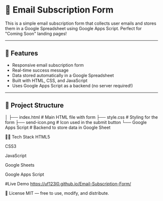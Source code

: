 # 📧 Email Subscription Form

This is a simple email subscription form that collects user emails and stores them in a Google Spreadsheet using Google Apps Script. Perfect for "Coming Soon" landing pages!

---

## 🚀 Features

- Responsive email subscription form
- Real-time success message
- Data stored automatically in a Google Spreadsheet
- Built with HTML, CSS, and JavaScript
- Uses Google Apps Script as a backend (no server required!)

---

## 📂 Project Structure
│
├── index.html # Main HTML file with form
├── style.css # Styling for the form
├── send-icon.png # Icon used in the submit button
└── Google Apps Script # Backend to store data in Google Sheet

🧑‍💻 Tech Stack
HTML5

CSS3

JavaScript

Google Sheets

Google Apps Script


#Live Demo
https://uf123l0.github.io/Email-Subscription-Form/

📜 License
MIT — free to use, modify, and distribute.
